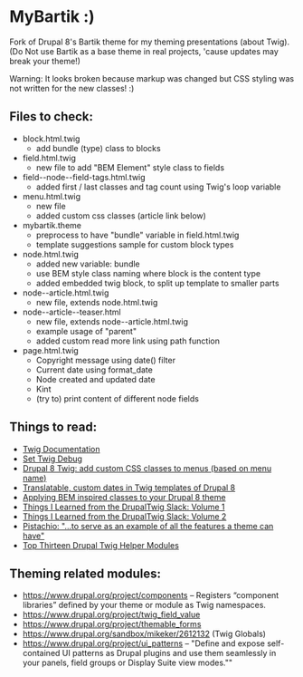 # MyBartik :)

Fork of Drupal 8's Bartik theme for my theming presentations (about Twig).
(Do Not use Bartik as a base theme in real projects, 'cause updates may break
your theme!)

Warning: It looks broken because markup was changed but CSS styling was not
written for the new classes! :)

## Files to check:
- block.html.twig
  - add bundle (type) class to blocks
- field.html.twig
  - new file to add "BEM Element" style class to fields
- field--node--field-tags.html.twig
  - added first / last classes and tag count using Twig's loop variable
- menu.html.twig
  - new file
  - added custom css classes (article link below)
- mybartik.theme
  - preprocess to have "bundle" variable in field.html.twig
  - template suggestions sample for custom block types
- node.html.twig
  - added new variable: bundle
  - use BEM style class naming where block is the content type
  - added embedded twig block, to split up template to smaller parts
- node--article.html.twig
  - new file, extends node.html.twig
- node--article--teaser.html
  - new file, extends node--article.html.twig
  - example usage of "parent"
  - added custom read more link using path function
- page.html.twig
  - Copyright message using date() filter
  - Current date using format_date
  - Node created and updated date
  - Kint
  - (try to) print content of different node fields

## Things to read:
- [Twig Documentation](http://twig.sensiolabs.org/documentation)
- [Set Twig Debug](https://www.drupal.org/node/2259531)
- [Drupal 8 Twig: add custom CSS classes to menus (based on menu name)](https://medium.com/integral-vision/drupal-8-twig-add-custom-css-classes-to-menus-based-on-menu-name-35b50142521a#.2lg9fvoeq)
- [Translatable, custom dates in Twig templates of Drupal 8](https://medium.com/p/140c91330c2b)
- [Applying BEM inspired classes to your Drupal 8 theme](https://thejibe.com/articles/applying-bem-inspired-classes-to-your-drupal-8-theme)
- [Things I Learned from the DrupalTwig Slack: Volume 1](http://www.annertech.com/blog/things-learned-drupal-twig-slack-volume-1)
- [Things I Learned from the DrupalTwig Slack: Volume 2](http://www.annertech.com/blog/things-learned-drupal-twig-slack-volume-2)
- [Pistachio: "…to serve as an example of all the features a theme can have"](https://www.drupal.org/project/pistachio)
- [Top Thirteen Drupal Twig Helper Modules](https://www.xenomedia.com/blog/top-thirteen-drupal-twig-helper-modules)

## Theming related modules:
- https://www.drupal.org/project/components – Registers “component libraries” defined by your theme or module as Twig namespaces.
- https://www.drupal.org/project/twig_field_value
- https://www.drupal.org/project/themable_forms
- https://www.drupal.org/sandbox/mikeker/2612132 (Twig Globals)
- https://www.drupal.org/project/ui_patterns – "Define and expose self-contained UI patterns as Drupal plugins and use them seamlessly in your panels, field groups or Display Suite view modes.""
